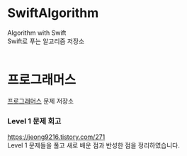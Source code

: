 # SwiftAlgorithm
Algorithm with Swift  
Swift로 푸는 알고리즘 저장소
<br/></br>

# 프로그래머스
[프로그래머스](https://programmers.co.kr/learn/challenges) 문제 저장소  

### Level 1 문제 회고
https://jeong9216.tistory.com/271    
Level 1 문제들을 풀고 새로 배운 점과 반성한 점을 정리하였습니다.


